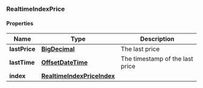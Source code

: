 
[//]: # (CLASS:RealtimeIndexPrice)

[//]: # (KIND:object)

### RealtimeIndexPrice

#### Properties

[//]: # (START_DEFINITION)

Name | Type | Description
------------ | ------------- | -------------
**lastPrice** | [**BigDecimal**](BigDecimal.md) | The last price &nbsp;
**lastTime** | [**OffsetDateTime**](OffsetDateTime.md) | The timestamp of the last price &nbsp;
**index** | [**RealtimeIndexPriceIndex**](RealtimeIndexPriceIndex.md) |  &nbsp;

[//]: # (END_DEFINITION)


[//]: # (CONTAINED_CLASS:BigDecimal)


[//]: # (CONTAINED_CLASS:OffsetDateTime)


[//]: # (CONTAINED_CLASS:RealtimeIndexPriceIndex)





